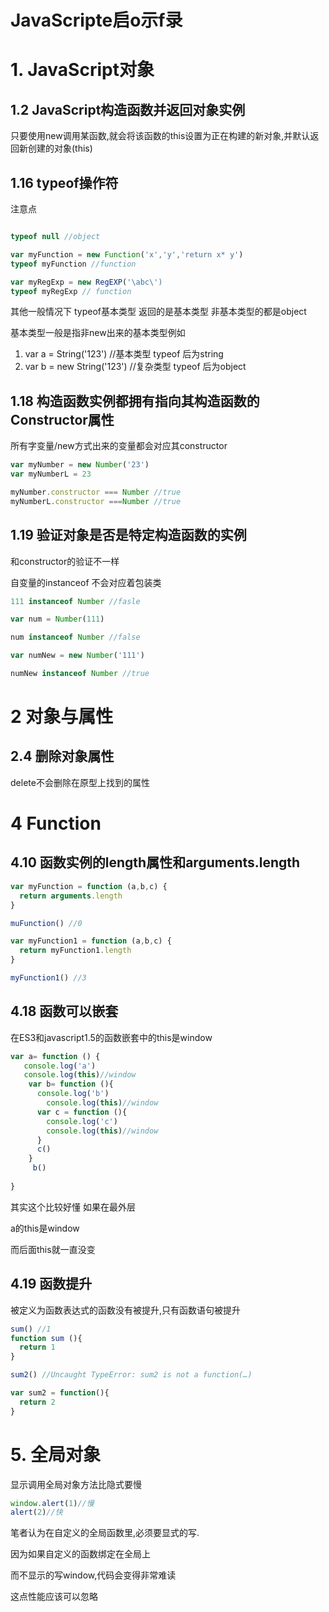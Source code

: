 # JavaScripte启o示f录

# 1. JavaScript对象

## 1.2 JavaScript构造函数并返回对象实例

只要使用new调用某函数,就会将该函数的this设置为正在构建的新对象,并默认返回新创建的对象(this)

## 1.16 typeof操作符

注意点

```javascript

typeof null //object

var myFunction = new Function('x','y','return x* y')
typeof myFunction //function 

var myRegExp = new RegEXP('\abc\')
typeof myRegExp // function

```

其他一般情况下 typeof基本类型 返回的是基本类型 非基本类型的都是object

基本类型一般是指非new出来的基本类型例如

1. var a = String('123') //基本类型 typeof 后为string
2. var b = new String('123') //复杂类型 typeof 后为object

## 1.18 构造函数实例都拥有指向其构造函数的Constructor属性

所有字变量/new方式出来的变量都会对应其constructor

```javascript
var myNumber = new Number('23')
var myNumberL = 23

myNumber.constructor === Number //true
myNumberL.constructor ===Number //true
```

## 1.19 验证对象是否是特定构造函数的实例

和constructor的验证不一样

自变量的instanceof 不会对应着包装类

```javascript
111 instanceof Number //fasle

var num = Number(111)

num instanceof Number //false

var numNew = new Number('111')

numNew instanceof Number //true
```

# 2 对象与属性

## 2.4 删除对象属性

delete不会删除在原型上找到的属性

# 4 Function

## 4.10 函数实例的length属性和arguments.length

```javascript
var myFunction = function (a,b,c) {
  return arguments.length
}

muFunction() //0

var myFunction1 = function (a,b,c) {
  return myFunction1.length 
}

myFunction1() //3

```

## 4.18 函数可以嵌套

在ES3和javascript1.5的函数嵌套中的this是window

```javascript
var a= function () {
   console.log('a')
   console.log(this)//window
    var b= function (){
      console.log('b')
        console.log(this)//window
      var c = function (){
        console.log('c')
        console.log(this)//window
      }
      c()
    }
     b()
     
}
```

其实这个比较好懂 如果在最外层

a的this是window

而后面this就一直没变

## 4.19 函数提升

被定义为函数表达式的函数没有被提升,只有函数语句被提升


```javascript
sum() //1
function sum (){
  return 1
}

sum2() //Uncaught TypeError: sum2 is not a function(…)

var sum2 = function(){
  return 2
}
```

# 5. 全局对象

显示调用全局对象方法比隐式要慢

```javascript
window.alert(1)//慢
alert(2)//快
```

笔者认为在自定义的全局函数里,必须要显式的写.

因为如果自定义的函数绑定在全局上

而不显示的写window,代码会变得非常难读

这点性能应该可以忽略



